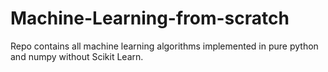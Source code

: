 # Machine-Learning-from-scratch
Repo contains all machine learning algorithms implemented in pure python and numpy without Scikit Learn.
